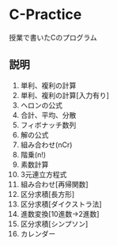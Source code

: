 # C-Practice

授業で書いたCのプログラム

## 説明

1. 単利、複利の計算
2. 単利、複利の計算[入力有り]
3. ヘロンの公式
4. 合計、平均、分散
5. フィボナッチ数列
6. 解の公式
7. 組み合わせ(nCr)
8. 階乗(n!)
9. 素数計算
10. 3元連立方程式
11. 組み合わせ[再帰関数]
13. 区分求積[長方形]
14. 区分求積[ダイクストラ法]
15. 進数変換[10進数->2進数]
16. 区分求積[シンプソン]
17. カレンダー
